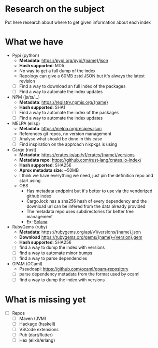 # Research on the subject

Put here research about where to get given information about each index

# What we have
* Pypi (python)
    - **Metadata**: https://pypi.org/pypi/{name}/json
    - **Hash supported**: MD5
    - No way to get a full dump of the index
    - Repology can give a 60MB zstd JSON but it's always the latest revision
    - [ ] Find a way to download an full index of the packages
    - [ ]  Find a way to automate the index updates
* NPM (js/ts/...)
    - **Metadata**: https://registry.npmjs.org/{name}
    - **Hash supported**: SHA1
    - [ ]  Find a way to automate the index of the packages
    - [ ]  Find a way to automate the index updates
* MELPA (elisp)
    - **Metadata**: https://melpa.org/recipes.json
    - References git repos, no version management
    - [ ]  Analyse what should be done in this case
    - [ ]  Find inspiration on the approach nixpkgs is using
* Cargo (rust)
    - **Metadata**: https://crates.io/api/v1/crates/{name}/versions
    - **Metadata repo**: https://github.com/rust-lang/crates.io-index/
    - **Hash supported**: SHA256
    - **Aprox metadata size**: ~50MB
    - I think we have everything we need, just pin the definition repo and start using
    - OBS
        - Has metadata endpoint but it's better to use via the vendorized github index
        - Cargo.lock has a sha256 hash of every dependency and the download url can be infered from the data already provided
        - The metadata repo uses subdirectories for better tree management
        -  Ex: [Solana](https://github.com/rust-lang/crates.io-index/blob/master/so/la/solana)
* RubyGems (ruby)
    - **Metadata**: https://rubygems.org/api/v1/versions/{name}.json
    - **Download** https://rubygems.org/gems/{name}-{version}.gem
    - **Hash supported**: SHA256
    - [ ]  find a way to dump the index with versions
    - [ ]  find a way to automate minor bumps
    - [ ]  find a way to parse dependencies
* OPAM (OCaml)
    - Pseudoapi: https://github.com/ocaml/opam-repository
    - [ ]  parse dependency metadata from the format used by ocaml
    - [ ]  find a way to dump the index with versions

# What is missing yet
- [ ] Repos
    - [ ]  Maven (JVM)
    - [ ]  Hackage (haskell)
    - [ ]  VSCode extensions
    - [ ]  Pub (dart/flutter)
    - [ ]  Hex (elixir/erlang)
